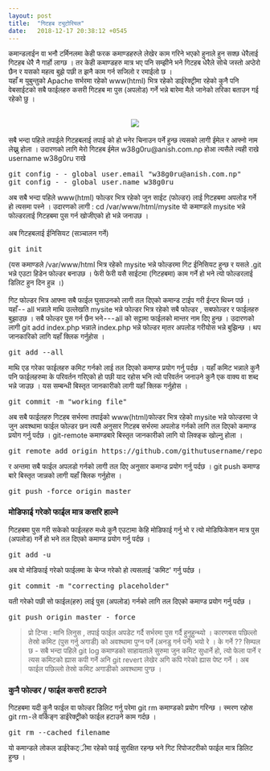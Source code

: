 ```yaml
---
layout: post
title:  "गिटहब ट्युटोरियल"
date:   2018-12-17 20:38:12 +0545
---
```


कमान्डलाईन वा भनौ टर्मिनलमा केही फरक कमाण्डहरुले लेखेर काम गरिने भएको हुनाले हुन सक्छ धेरैलाई गिटहब धेरै नै गार्हो लाग्छ । तर केही कमाण्डहरु मात्र भए पनि सम्झीने भने गिटहब धेरैले सोचे जस्तो अप्ठेरो छैन र यसको महत्व बुझे पछी त झनै काम गर्न सजिलो र रमाईलो छ ।<br />
यहाँ म युबुन्तुको Apache सर्भरमा रहेको www(html) भित्र रहेको डाईरेक्ट्रीमा रहेको कुनै पनि वेबसाईटको सबै फाईलहरु कसरी गिटहब मा पुस (अपलोड) गर्ने भन्ने बारेमा मैले जानेको तरिका बताउन गई रहेको छु ।<br />
<br />
<div class="separator" style="clear: both; text-align: center;">
<a href="https://4.bp.blogspot.com/-d6diYiS8-UA/XBZcpR6OkII/AAAAAAAAFqo/sZHdk9SP_lop_HBp4tvLrPyoPO4bo8r8ACLcBGAs/s1600/git-hub.png" imageanchor="1" style="margin-left: 1em; margin-right: 1em;"><img border="0" data-original-height="275" data-original-width="575" src="https://4.bp.blogspot.com/-d6diYiS8-UA/XBZcpR6OkII/AAAAAAAAFqo/sZHdk9SP_lop_HBp4tvLrPyoPO4bo8r8ACLcBGAs/s1600/git-hub.png" /></a></div>
<br />
सबै भन्दा पहिले तपाईले गिटहबलाई तपाई को हो भनेर चिनाउन पर्ने हुन्छ त्यसको लागी ईमेल र आफ्नो नाम लेख्नु होला । उदारणको लागि मेरो गिटहब ईमेल w38g0ru@anish.com.np होआ त्यसैले त्यही राखे username w38g0ru राखे<br />
<pre class="jumbotron">
git config - - global user.email "w38g0ru@anish.com.np"
git config - - global user.name w38g0ru</pre>
अब सबै भन्दा पहिले www(html) फोल्डर भित्र रहेको जुन साईट (फोल्डर) लाई गिटहबमा अपलोड गर्ने हो त्यसमा पस्ने । उदारणको लागी : cd /var/www/html/mysite यो कमाण्डले mysite भन्ने फोल्डरलाई गिटहबमा पुस गर्न खोजीएको हो भन्ने जनाउछ ।<br />
<br />
अब गिटहबलाई ईनिसियट (सञ्चालन गर्ने)<br />
<pre>git init</pre>
(यस कमाण्डले /var/www/html भित्र रहेको mysite भन्ने फोल्डरमा गिट ईनिसियट हुन्छ र यसले .git भन्ने एउटा हिडेन फोल्डर बनाउछ । फेरी फेरी यसै साईटमा (गिटहबमा) काम गर्ने हो भने त्यो फोल्डरलाई डिलिट हुन दिन हुन्न ।)<br />
<br />
गिट फोल्डर भित्र आफ्ना सबै फाईल घुसाउनको लागी तल दिएको कमान्ड टाईप गरी ईन्टर थिच्न पर्छ । यहाँ - - all भन्नाले माथि उल्लेखति mysite भन्ने फोल्डर भित्र रहेको सबै फोल्डर , सबफोल्डर र फाईलहरु बुझाउछ । सबै फोल्डर पुस गर्न छैन भने - - - all को सट्टामा फाईलको मान्तर नाम दिए हुन्छ । उदारणको लागी git add index.php भन्नाले index.php भन्ने फोल्डर मा्तर अपलोड गरीयोस भन्ने बुझिन्छ । थप जानकारिको लागि यहाँ क्लिक गर्नुहोस ।<br />
<pre>git add --all</pre>
माथि एड गरेका फाईलहरु कमिट गर्नको लाई तल दिएको कमाण्ड प्रयोग गर्नु पर्दछ । यहाँ कमिट भन्नाले कुनै पनि फाईलहरुमा के परिवर्तन गरिएको हो पछी याद रहोस भनि त्यो परिवर्तन जनाउने कुनै एक वाक्य वा शब्द भन्ने जाउछ । यस सम्बन्धी बिस्तृत जानकारीको लागी यहाँ क्लिक गर्नुहोस ।<br />
<pre>git commit -m "working file"</pre>
अब सबै फाईलहरु गिटहब सर्भरमा तपाईको www(html)फोल्डर भित्र रहेको mysite भन्ने फोल्डरमा जे जुन अवश्थामा फाईल फोल्डर छन त्यसै अनुसार गिटहब सर्भरमा अपलोड गर्नको लागि तल दिएको कमाण्ड प्रयोग गर्नु पर्दछ । git-remote कमाण्डबारे बिस्तृत जानकारीको लागि यो लिक्ङ्क खोल्नु होला ।<br />
<pre>git remote add origin https://github.com/githutusername/repository.git</pre>
र अन्तमा सबै फाईल अपलडो गर्नको लागी तल दिए अनुसार कमान्ड प्रयोग गर्नु पर्दछ । git push कमाण्ड बारे बिस्तृत जान्नको लागी यहाँ क्लिक गर्नुहोस ।<br />
<pre>git push -force origin master</pre>
<h3>
मोडिफाई गरेको फाईल मात्र कसरि हाल्ने</h3>
गिटहबमा पुस गरी सकेको फाईलहरु मध्ये कुनै एउटामा केहि मोडिफाई गर्नु भो र त्यो मोडिफिकेशन मात्र पुस (अपलोड) गर्ने हो भने तल दिएको कमाण्ड प्रयोग गर्नु पर्दछ ।<br />
<pre>git add -u</pre>
अब यो मोडिफाई गरेको फाईलमा के चेन्ज गरेको हो त्यसलाई 'कमिट' गर्नु पर्दछ ।<br />
<pre>git commit -m "correcting placeholder"</pre>
यती गरेको पछी सो फाईल(हरु) लाई पुस (अपलोड) गर्नको लागि तल दिएको कमाण्ड प्रयोग गर्नु पर्दछ ।<br />
<pre>git push origin master - force</pre>

> प्रो टिप्स : मानि लिनुस , तपाई फाईल अपडेट गर्दै सर्भरमा पुस गर्दै हुनुहुन्थ्यो । कारणबस पछिल्लो तेस्रो कमिट (पुस गर्नु अगाडी) को अवश्थामा पुग्न पर्ने (अनडु गर्न पर्ने) भयो रे  । के गर्ने ??  सिम्पल छ  - सबै भन्दा पहिले  git log कमाण्डको साहायताले सुरुमा जुन कमिट सुधार्ने हो, त्यो फेला पार्ने र त्यस कमिटको ह्यास कपी गर्ने अनि git revert लेखेर अगि कपि गरेको ह्यास पेष्ट गर्ने ।  अब फाईल पछिल्लो तेस्रो कमिट अगाडीको अवश्थामा पुग्छ ।   

<h3>
कुनै फोल्डर / फाईल कसरी हटाउने</h3>
गिटहबमा यदी कुनै फाईल वा फोल्डर डिलिट गर्नु परेमा git rm कमाण्डको प्रयोग गरिन्छ । स्मरण रहोस git rm - ले वर्किङ्ग डाईरेक्ट्रीको फाईल हटाउने काम गर्दछ ।<br />
<pre>git rm --cached filename</pre>
यो कमान्डले लोकल डाईरेकट््रीमा रहेको फाई सुरक्षित रहन्छ भने गिट रिपोजटरीको फाईल मात्र डिलिट हुन्छ ।

